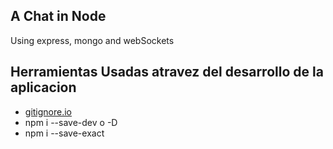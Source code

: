 ## A Chat in Node

Using express, mongo and webSockets


## Herramientas Usadas atravez del desarrollo de la aplicacion
- [gitignore.io](https://www.toptal.com/developers/gitignore)
- npm i <module> --save-dev o -D
- npm i <module> --save-exact